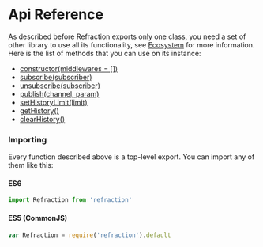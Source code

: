 # Api Reference

As described before Refraction exports only one class, you need a set of other library to use all its functionality, see [Ecosystem](../introduction/Ecosystem.md) for more information.
Here is the list of methods that you can use on its instance:

- [constructor(middlewares = [])](/Constructor.md)
- [subscribe(subscriber)](/Subscribe.md)
- [unsubscribe(subscriber)](/Unsubscribe.md)
- [publish(channel, param)](/Publish.md)
- [setHistoryLimit(limit)](/SetHistoryLimit.md)
- [getHistory()](/GetHistory.md)
- [clearHistory()](/ClearHistory.md)

### Importing

Every function described above is a top-level export. You can import any of them like this:

#### ES6

```js
import Refraction from 'refraction'
```

#### ES5 (CommonJS)

```js
var Refraction = require('refraction').default
```
